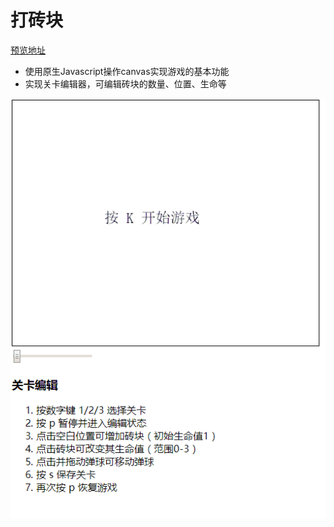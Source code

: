 # 打砖块

[预览地址](https://jiangzj1008.github.io/BreakTheBricks/index.html)
- 使用原生Javascript操作canvas实现游戏的基本功能
- 实现关卡编辑器，可编辑砖块的数量、位置、生命等

![png](BreakTheBricks.gif)
